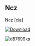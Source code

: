 ## Ncz

Ncz [cia]

[![Download](https://github.com/Adrixxx1978/Ncz/assets/100214775/bc75a055-61cf-447c-9689-06b07f89f389)](https://github.com/Adrixxx1978/Ncz/assets/100214775/d5b859d7-84b2-4196-bcd7-36a6342c7700)

![d87699ks](https://github.com/Adrixxx1978/Ncz/assets/100214775/d5b859d7-84b2-4196-bcd7-36a6342c7700)

